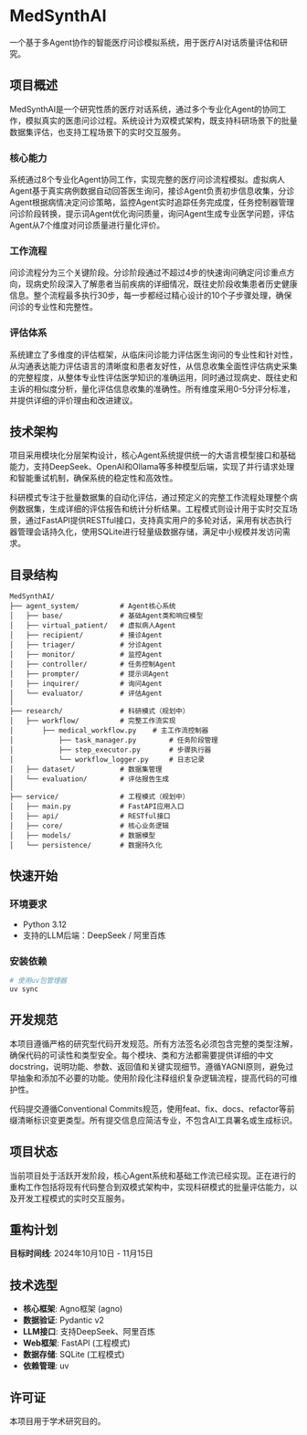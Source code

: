 # MedSynthAI

一个基于多Agent协作的智能医疗问诊模拟系统，用于医疗AI对话质量评估和研究。

## 项目概述

MedSynthAI是一个研究性质的医疗对话系统，通过多个专业化Agent的协同工作，模拟真实的医患问诊过程。系统设计为双模式架构，既支持科研场景下的批量数据集评估，也支持工程场景下的实时交互服务。

### 核心能力

系统通过8个专业化Agent协同工作，实现完整的医疗问诊流程模拟。虚拟病人Agent基于真实病例数据自动回答医生询问，接诊Agent负责初步信息收集，分诊Agent根据病情决定问诊策略，监控Agent实时追踪任务完成度，任务控制器管理问诊阶段转换，提示词Agent优化询问质量，询问Agent生成专业医学问题，评估Agent从7个维度对问诊质量进行量化评价。

### 工作流程

问诊流程分为三个关键阶段。分诊阶段通过不超过4步的快速询问确定问诊重点方向，现病史阶段深入了解患者当前疾病的详细情况，既往史阶段收集患者历史健康信息。整个流程最多执行30步，每一步都经过精心设计的10个子步骤处理，确保问诊的专业性和完整性。

### 评估体系

系统建立了多维度的评估框架，从临床问诊能力评估医生询问的专业性和针对性，从沟通表达能力评估语言的清晰度和患者友好性，从信息收集全面性评估病史采集的完整程度，从整体专业性评估医学知识的准确运用，同时通过现病史、既往史和主诉的相似度分析，量化评估信息收集的准确性。所有维度采用0-5分评分标准，并提供详细的评价理由和改进建议。

## 技术架构

项目采用模块化分层架构设计，核心Agent系统提供统一的大语言模型接口和基础能力，支持DeepSeek、OpenAI和Ollama等多种模型后端，实现了并行请求处理和智能重试机制，确保系统的稳定性和高效性。

科研模式专注于批量数据集的自动化评估，通过预定义的完整工作流程处理整个病例数据集，生成详细的评估报告和统计分析结果。工程模式则设计用于实时交互场景，通过FastAPI提供RESTful接口，支持真实用户的多轮对话，采用有状态执行器管理会话持久化，使用SQLite进行轻量级数据存储，满足中小规模并发访问需求。

## 目录结构

```
MedSynthAI/
├── agent_system/          # Agent核心系统
│   ├── base/              # 基础Agent类和响应模型
│   ├── virtual_patient/   # 虚拟病人Agent
│   ├── recipient/         # 接诊Agent
│   ├── triager/           # 分诊Agent
│   ├── monitor/           # 监控Agent
│   ├── controller/        # 任务控制Agent
│   ├── prompter/          # 提示词Agent
│   ├── inquirer/          # 询问Agent
│   └── evaluator/         # 评估Agent
│
├── research/              # 科研模式（规划中）
│   ├── workflow/          # 完整工作流实现
│       ├── medical_workflow.py    # 主工作流控制器
│           ├── task_manager.py        # 任务阶段管理
│           ├── step_executor.py       # 步骤执行器
│           └── workflow_logger.py     # 日志记录
│   ├── dataset/           # 数据集管理
│   └── evaluation/        # 评估报告生成
│
├── service/               # 工程模式（规划中）
│   ├── main.py            # FastAPI应用入口
│   ├── api/               # RESTful接口
│   ├── core/              # 核心业务逻辑
│   ├── models/            # 数据模型
│   └── persistence/       # 数据持久化
```

## 快速开始

### 环境要求

- Python 3.12
- 支持的LLM后端：DeepSeek / 阿里百炼

### 安装依赖

```bash
# 使用uv包管理器
uv sync
```

## 开发规范

本项目遵循严格的研究型代码开发规范。所有方法签名必须包含完整的类型注解，确保代码的可读性和类型安全。每个模块、类和方法都需要提供详细的中文docstring，说明功能、参数、返回值和关键实现细节。遵循YAGNI原则，避免过早抽象和添加不必要的功能。使用阶段化注释组织复杂逻辑流程，提高代码的可维护性。

代码提交遵循Conventional Commits规范，使用feat、fix、docs、refactor等前缀清晰标识变更类型。所有提交信息应简洁专业，不包含AI工具署名或生成标识。

## 项目状态

当前项目处于活跃开发阶段，核心Agent系统和基础工作流已经实现。正在进行的重构工作包括将现有代码整合到双模式架构中，实现科研模式的批量评估能力，以及开发工程模式的实时交互服务。

## 重构计划

**目标时间线**: 2024年10月10日 - 11月15日

## 技术选型

- **核心框架**: Agno框架 (agno)
- **数据验证**: Pydantic v2
- **LLM接口**: 支持DeepSeek、阿里百炼
- **Web框架**: FastAPI (工程模式)
- **数据存储**: SQLite (工程模式)
- **依赖管理**: uv

## 许可证

本项目用于学术研究目的。